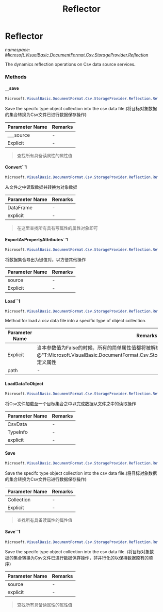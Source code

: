 ﻿---
title: Reflector
---

# Reflector
_namespace: [Microsoft.VisualBasic.DocumentFormat.Csv.StorageProvider.Reflection](N-Microsoft.VisualBasic.DocumentFormat.Csv.StorageProvider.Reflection.html)_

The dynamics reflection operations on Csv data source services.

### Methods

#### __save
```csharp
Microsoft.VisualBasic.DocumentFormat.Csv.StorageProvider.Reflection.Reflector.__save(System.Collections.IEnumerable,System.Type,System.Boolean,System.String)
```
Save the specifc type object collection into the csv data file.(将目标对象数据的集合转换为Csv文件已进行数据保存操作)

|Parameter Name|Remarks|
|--------------|-------|
|___source|-|
|Explicit|-|

> 查找所有具备读属性的属性值

#### Convert``1
```csharp
Microsoft.VisualBasic.DocumentFormat.Csv.StorageProvider.Reflection.Reflector.Convert``1(Microsoft.VisualBasic.DocumentFormat.Csv.DocumentStream.DataFrame,System.Boolean)
```
从文件之中读取数据并转换为对象数据

|Parameter Name|Remarks|
|--------------|-------|
|DataFrame|-|
|explicit|-|

> 在这里查找所有具有写属性的属性对象即可

#### ExportAsPropertyAttributes``1
```csharp
Microsoft.VisualBasic.DocumentFormat.Csv.StorageProvider.Reflection.Reflector.ExportAsPropertyAttributes``1(System.Collections.Generic.IEnumerable{``0},System.Boolean)
```
将数据集合导出为键值对，以方便其他操作

|Parameter Name|Remarks|
|--------------|-------|
|source|-|
|Explicit|-|


#### Load``1
```csharp
Microsoft.VisualBasic.DocumentFormat.Csv.StorageProvider.Reflection.Reflector.Load``1(System.String,System.Boolean,System.Text.Encoding,System.Boolean,System.Collections.Generic.Dictionary{System.String,System.String})
```
Method for load a csv data file into a specific type of object collection.

|Parameter Name|Remarks|
|--------------|-------|
|Explicit|当本参数值为False的时候，所有的简单属性值都将被解析出来，而忽略掉其是否带有@"T:Microsoft.VisualBasic.DocumentFormat.Csv.StorageProvider.Reflection.ColumnAttribute"自定义属性|
|path|-|


#### LoadDataToObject
```csharp
Microsoft.VisualBasic.DocumentFormat.Csv.StorageProvider.Reflection.Reflector.LoadDataToObject(Microsoft.VisualBasic.DocumentFormat.Csv.DocumentStream.DataFrame,System.Type,System.Boolean)
```
将Csv文件加载至一个目标集合之中以完成数据从文件之中的读取操作

|Parameter Name|Remarks|
|--------------|-------|
|CsvData|-|
|TypeInfo|-|
|explicit|-|


#### Save
```csharp
Microsoft.VisualBasic.DocumentFormat.Csv.StorageProvider.Reflection.Reflector.Save(System.Collections.Generic.IEnumerable{System.Object},System.Boolean)
```
Save the specifc type object collection into the csv data file.(将目标对象数据的集合转换为Csv文件已进行数据保存操作)

|Parameter Name|Remarks|
|--------------|-------|
|Collection|-|
|Explicit|-|

> 查找所有具备读属性的属性值

#### Save``1
```csharp
Microsoft.VisualBasic.DocumentFormat.Csv.StorageProvider.Reflection.Reflector.Save``1(System.Collections.Generic.IEnumerable{``0},System.Boolean,System.String)
```
Save the specifc type object collection into the csv data file.
 (将目标对象数据的集合转换为Csv文件已进行数据保存操作，非并行化的以保持数据原有的顺序)

|Parameter Name|Remarks|
|--------------|-------|
|source|-|
|explicit|-|

> 查找所有具备读属性的属性值




